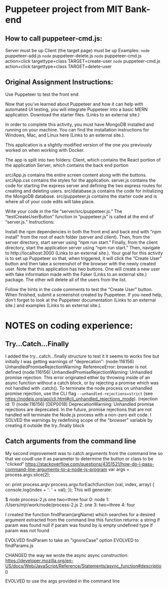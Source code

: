 # Puppeteer project from MIT Bank-end

## How to call puppeteer-cmd.js:
Server must be up
Client (the target page) must be up
Examples:
	`node` puppeteer-add.js
	`node` puppeteer-delete.js
	`node` puppeteer-cmd.js action=click targettype=class TARGET=create-user
	`node` puppeteer-cmd.js action=click targettype=class TARGET=delete-user

## Original Assignment Instructions:	
Use Puppeteer to test the front end

Now that you’ve learned about Puppeteer and how it can help with automated UI testing, you will integrate Puppeteer into a basic MERN application. Download the starter files. (Links to an external site.)

In order to complete this activity, you must have MongoDB installed and running on your machine. You can find the installation instructions for Windows, Mac, and Linux here (Links to an external site.).

This application is a slightly modified version of the one you previously worked on when working with Docker. 

The app is split into two folders:
Client, which contains the React portion of the application
Server, which contains the back end portion

src/App.js contains the entire screen content along with the buttons.
src/App.css contains the styles for the application.
server.js contains the code for starting the express server and defining the two express routes for creating and deleting users.
src/database.js contains the code for initializing the MongoDB database.
src/puppeteer.js contains the starter code and is where all of your code edits will take place.

Write your code in the file “server/src/puppeteer.js.” The “testCreateUserButton” function in “puppeteer.js” is called at the end of “server.js.”
Instructions:

Install the npm dependencies in both the front end and back end with “npm install” from the root of each folder (server and client). Then, from the server directory, start server using “npm run start.” Finally, from the client directory, start the application server using “npm run start.” Then, navigate to http://localhost:3000 (Links to an external site.).
Your goal for this activity is to set up Puppeteer so that, when triggered, it will click the “Create User” button and then take a screenshot of the browser with the newly created user.
Note that this application has two buttons. One will create a new user with fake information made with the Faker (Links to an external site.) package. The other will delete all of the users from the list. 

Follow the hints in the code comments to test the “Create User” button. When finished, submit a screenshot created by Puppeteer.
If you need help, don’t forget to look at the Puppeteer documentation (Links to an external site.) and examples (Links to an external site.).

# NOTES on coding experience:
## Try...Catch...Finally
I added the try...catch...finally structure to test it
it seems to works fine
but initially I was getting warnings of "deprecation":
(node:116156) UnhandledPromiseRejectionWarning: ReferenceError: browser is not defined
(node:116156) UnhandledPromiseRejectionWarning: Unhandled promise rejection. This error originated either by throwing 
inside of an async function without a catch block, or by rejecting a promise which was not handled with .catch(). To terminate the node process on unhandled promise rejection, use the CLI flag `--unhandled-rejections=strict` (see https://nodejs.org/api/cli.html#cli_unhandled_rejections_mode). (rejection id: 1)
(node:116156) [DEP0018] DeprecationWarning: Unhandled promise rejections are deprecated. In the future, promise rejections that are not handled will terminate the Node.js process with a non-zero exit code.
I SOLVED the warnings by redefining scope of the "browser" variable by creating it outside the try..finally block

## Catch arguments from the command line
My second improvement was to catch arguments from the command line 
so that we coudl use it as parameter to determine the button or class to be "clicked"
https://stackoverflow.com/questions/4351521/how-do-i-pass-command-line-arguments-to-a-node-js-program
var args = process.argv.slice(2);

or:
print process.argv
process.argv.forEach(function (val, index, array) {
    console.log(index + ': ' + val);
  });
  This will generate:
 
  $ node process-2.js one two=three four
  0: node
  1: /Users/mjr/work/node/process-2.js
  2: one
  3: two=three
  4: four

I created the function findParam(argName) which searches for a desired argument extracted from the command line
 this function returns:
 a string if param was found
 null if param was found by is empty
 undefined type if param was not found 

EVOLVED findParam to take an "ignoreCase" option
EVOLVED to findParams.js

CHANGED the way we wrote the async
 async construction: https://developer.mozilla.org/en-US/docs/Web/JavaScript/Reference/Statements/async_function#description

EVOLVED to use the args provided in the command line

